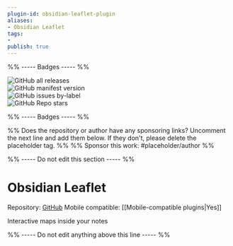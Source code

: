 ```yaml
---
plugin-id: obsidian-leaflet-plugin
aliases:
- Obsidian Leaflet
tags: 
- 
publish: true
---
```


%% ----- Badges ----- %%

![GitHub all releases](https://img.shields.io/github/downloads/valentine195/obsidian-leaflet-plugin/total?color=573E7A&logo=github&style=for-the-badge)   
![GitHub manifest version](https://img.shields.io/github/manifest-json/v/valentine195/obsidian-leaflet-plugin?color=573E7A&logo=github&style=for-the-badge)   
![GitHub issues by-label](https://img.shields.io/github/issues/valentine195/obsidian-leaflet-plugin/help%20wanted?color=573E7A&logo=github&style=for-the-badge)   
![GitHub Repo stars](https://img.shields.io/github/stars/valentine195/obsidian-leaflet-plugin?color=573E7A&logo=github&style=for-the-badge)

%% ----- Badges ----- %%

%% Does the repository or author have any sponsoring links? Uncomment the next line and add them below. If they don't, please delete the placeholder tag. %%
%% Sponsor this work: #placeholder/author %%

%% ----- Do not edit this section ----- %%

# Obsidian Leaflet

Repository: [GitHub](https://github.com/valentine195/obsidian-leaflet-plugin)
Mobile compatible: [[Mobile-compatible plugins|Yes]]

Interactive maps inside your notes

%% ----- Do not edit anything above this line ----- %% 
